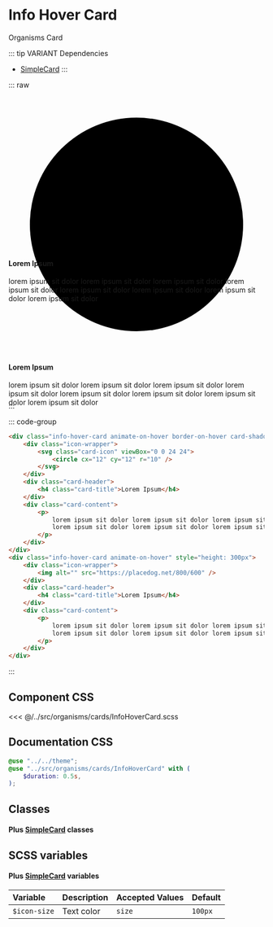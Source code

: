# Info Hover Card
<Badge type="tip">Organisms</Badge> <Badge type="info">Card</Badge>

::: tip VARIANT Dependencies
 - [SimpleCard](/molecules/cards/SimpleCard.md)
:::

::: raw
<div class="dev-section">
    <div class="info-hover-card animate-on-hover border-on-hover card-shadowless" style="height: 300px">
        <div class="icon-wrapper">
            <svg class="card-icon" viewBox="0 0 24 24">
                <circle cx="12" cy="12" r="10" />
            </svg>
        </div>
        <div class="card-header">
            <h4 class="card-title">Lorem Ipsum</h4>
        </div>
        <div class="card-content">
            <p>
                lorem ipsum sit dolor lorem ipsum sit dolor lorem ipsum sit dolor lorem ipsum sit dolor
                lorem ipsum sit dolor lorem ipsum sit dolor lorem ipsum sit dolor lorem ipsum sit dolor
            </p>
        </div>
    </div>
    <div class="info-hover-card animate-on-hover" style="height: 300px">
        <div class="icon-wrapper">
            <img alt="" src="https://placedog.net/800/600" />
        </div>
        <div class="card-header">
            <h4 class="card-title">Lorem Ipsum</h4>
        </div>
        <div class="card-content">
            <p>
                lorem ipsum sit dolor lorem ipsum sit dolor lorem ipsum sit dolor lorem ipsum sit dolor
                lorem ipsum sit dolor lorem ipsum sit dolor lorem ipsum sit dolor lorem ipsum sit dolor
            </p>
        </div>
    </div>
</div>
:::

::: code-group
```html
<div class="info-hover-card animate-on-hover border-on-hover card-shadowless" style=""height: 300px"">
    <div class="icon-wrapper">
        <svg class="card-icon" viewBox="0 0 24 24">
            <circle cx="12" cy="12" r="10" />
        </svg>
    </div>
    <div class="card-header">
        <h4 class="card-title">Lorem Ipsum</h4>
    </div>
    <div class="card-content">
        <p>
            lorem ipsum sit dolor lorem ipsum sit dolor lorem ipsum sit dolor lorem ipsum sit dolor
            lorem ipsum sit dolor lorem ipsum sit dolor lorem ipsum sit dolor lorem ipsum sit dolor
        </p>
    </div>
</div>
<div class="info-hover-card animate-on-hover" style="height: 300px">
    <div class="icon-wrapper">
        <img alt="" src="https://placedog.net/800/600" />
    </div>
    <div class="card-header">
        <h4 class="card-title">Lorem Ipsum</h4>
    </div>
    <div class="card-content">
        <p>
            lorem ipsum sit dolor lorem ipsum sit dolor lorem ipsum sit dolor lorem ipsum sit dolor
            lorem ipsum sit dolor lorem ipsum sit dolor lorem ipsum sit dolor lorem ipsum sit dolor
        </p>
    </div>
</div>
```
:::

## Component CSS

<<< @/../src/organisms/cards/InfoHoverCard.scss

## Documentation CSS

```scss
@use "../../theme";
@use "../src/organisms/cards/InfoHoverCard" with (
    $duration: 0.5s,
);
```

## Classes
#### Plus [SimpleCard](/molecules/cards/SimpleCard.md) classes

## SCSS variables
#### Plus [SimpleCard](/molecules/cards/SimpleCard.md) variables

| Variable       | Description      | Accepted Values | Default           |
|:---------------|:-----------------|:----------------|:------------------|
| `$icon-size`   | Text color       | `size`          | `100px`           |

<style lang="scss">
@use "../docs/theme" as theme;;
@use "../src/organisms/cards/InfoHoverCard" with (
    $duration: 0.5s,
);
</style>